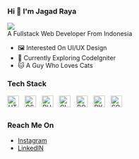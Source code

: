### Hi 👋 I'm Jagad Raya
![](https://komarev.com/ghpvc/?username=ZenthicMC)<br>
A Fullstack Web Developer From Indonesia<br>
- 🖼️ Interested On UI/UX Design<br>
- 📖 Currently Exploring CodeIgniter<br>
- 🐱 A Guy Who Loves Cats<br>

### Tech Stack

<img align="left" alt="HTML5" width="26px" src="https://cdn.jsdelivr.net/gh/devicons/devicon/icons/html5/html5-original.svg" style="padding-right:10px;" />
<img align="left" alt="CSS3" width="26px" src="https://cdn.jsdelivr.net/gh/devicons/devicon/icons/css3/css3-original.svg" style="padding-right:10px;" />
<img align="left" alt="PHP" width="26px" src="https://cdn.jsdelivr.net/gh/devicons/devicon/icons/php/php-original.svg" style="padding-right:10px;" />
<img align="left" alt="CI4" width="26px" src="https://cdn.jsdelivr.net/gh/devicons/devicon/icons/codeigniter/codeigniter-plain.svg" style="padding-right:10px;" />
<img align="left" alt="BOOTSTRAP" width="26px" src="https://cdn.jsdelivr.net/gh/devicons/devicon/icons/bootstrap/bootstrap-original.svg" style="padding-right:10px;" />
<img align="left" alt="PYTHON" width="26px" src="https://cdn.jsdelivr.net/gh/devicons/devicon/icons/python/python-original.svg" style="padding-right:10px;" />
<img align="left" alt="SQL" width="26px" src="https://cdn.jsdelivr.net/gh/devicons/devicon/icons/mysql/mysql-original.svg" style="padding-right:10px;" />

<br><br>
### Reach Me On
- <a href="https://www.instagram.com/jagad.raya18/">Instagram</a><br>
- <a href="http://linkedin.com/in/jagadraya/">LinkedIN</a><br>


